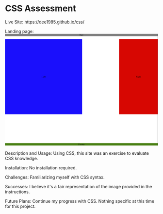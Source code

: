 # CSS Assessment

Live Site: <https://dee1985.github.io/css/>

Landing page: ![screen clip of home screen](landing.png)

Description and Usage: Using CSS, this site was an exercise to evaluate CSS knowledge.

Installation: No installation required.

Challenges: Familiarizing myself with CSS syntax.

Successes: I believe it's a fair representation of the image provided in the instructions.

Future Plans: Continue my progress with CSS. Nothing specific at this time for this project.
